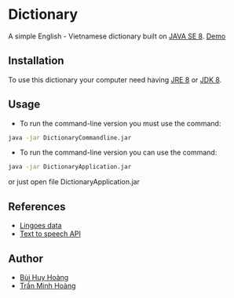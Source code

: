 # Dictionary

 A simple English - Vietnamese dictionary built on [JAVA SE 8](https://www.oracle.com/java/technologies/javase/javase-jdk8-downloads.html).
 [Demo](https://github.com/bhhhoang171/DictionaryBTL/blob/master/demo.png)

## Installation

To use this dictionary your computer need having [JRE 8](https://www.oracle.com/java/technologies/javase-jre8-downloads.html) or [JDK 8](https://www.oracle.com/java/technologies/javase/javase-jdk8-downloads.html).

## Usage

- To run the command-line version you must use the command:

```bash
java -jar DictionaryCommandline.jar
```
- To run the command-line version you can use the command:
```bash
java -jar DictionaryApplication.jar
```
or just open file DictionaryApplication.jar

## References

- [Lingoes data](https://drive.google.com/file/d/0B4nqOsoZZZrUa1VLenQ5eW13NDA/view?usp=sharing)
- [Text to speech API](https://github.com/wihoho/java-google-translate-text-to-speech)

## Author

- [Bùi Huy Hoàng](https://github.com/bhhhoang171)
- [Trần Minh Hoàng](https://github.com/chnk58hoang)

